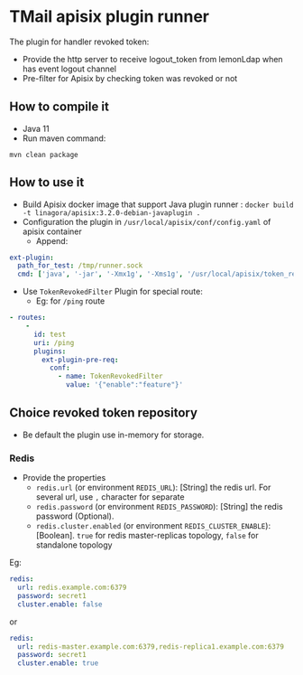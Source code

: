 # TMail apisix plugin runner 

The plugin for handler revoked token:
- Provide the http server to receive logout_token from lemonLdap when has event logout channel
- Pre-filter for Apisix by checking token was revoked or not

## How to compile it 

- Java 11
- Run maven command:
```
mvn clean package
```

## How to use it
- Build Apisix docker image that support Java plugin runner : `docker build -t linagora/apisix:3.2.0-debian-javaplugin .`
- Configuration the plugin in `/usr/local/apisix/conf/config.yaml` of apisix container
    - Append: 
```yaml
ext-plugin:
  path_for_test: /tmp/runner.sock
  cmd: ['java', '-jar', '-Xmx1g', '-Xms1g', '/usr/local/apisix/token_revoker_plugin.jar']
```
- Use `TokenRevokedFilter` Plugin for special route:
  - Eg: for `/ping` route
```yaml
- routes:
    -
      id: test    
      uri: /ping
      plugins:
        ext-plugin-pre-req:
          conf:
            - name: TokenRevokedFilter
              value: '{"enable":"feature"}'
```

## Choice revoked token repository
- Be default the plugin use in-memory for storage. 
### Redis
- Provide the properties
    - `redis.url` (or environment `REDIS_URL`): [String] the redis url. For several url, use `,` character for separate
    - `redis.password` (or environment `REDIS_PASSWORD`): [String] the redis password (Optional).
    - `redis.cluster.enabled` (or environment `REDIS_CLUSTER_ENABLE`): [Boolean]. `true` for redis master-replicas topology, 
    `false` for standalone topology

Eg: 
```yaml
redis:
  url: redis.example.com:6379
  password: secret1
  cluster.enable: false 
```
or
```yaml
redis:
  url: redis-master.example.com:6379,redis-replica1.example.com:6379
  password: secret1
  cluster.enable: true 
```